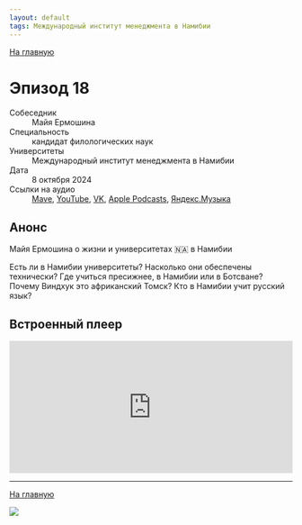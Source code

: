 ```yaml
---
layout: default
tags: Международный институт менеджмента в Намибии
---
```


[На главную](./)

# Эпизод 18

<dl>
<dt>Собеседник</dt>
<dd>Майя Ермошина</dd>
<dt>Специальность</dt>
<dd>кандидат филологических наук</dd>
<dt>Университеты</dt>
<dd>Международный институт менеджмента в Намибии</dd>
<dt>Дата</dt>
<dd>8 октября 2024</dd>
<dt>Ссылки на аудио</dt>
<dd><a href="https://universitates.mave.digital/ep-19">Mave</a>, <a href="https://youtu.be/Nfu1YkJ6rR4">YouTube</a>, <a href="https://vk.com/video-223898464_456239042">VK</a>, <a href="">Apple Podcasts</a>, <a href="">Яндекс.Музыка</a></dd>
</dl>

## Анонс

Майя Ермошина о жизни и университетах 🇳🇦 в Намибии

Есть ли в Намибии университеты? Насколько они обеспечены технически? Где учиться пресижнее, в Намибии или в Ботсване? Почему Виндхук это африканский Томск? Кто в Намибии учит русский язык?

## Встроенный плеер

<iframe src="https://player.mave.digital?podcast=universitates&episode=19&color=rgb(245,215,95)&mute=1&date=1&download=1" style="width: 100%" height="235" scrolling="no" frameborder="no"></iframe>


-----

[На главную](./)

![](./logo.png)
